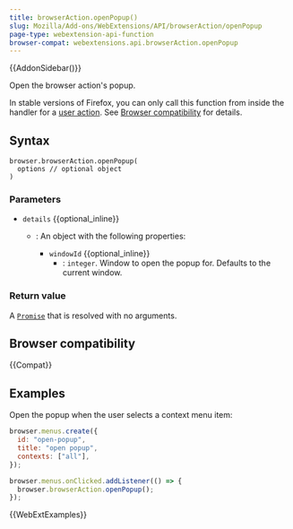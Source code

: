 ```yaml
---
title: browserAction.openPopup()
slug: Mozilla/Add-ons/WebExtensions/API/browserAction/openPopup
page-type: webextension-api-function
browser-compat: webextensions.api.browserAction.openPopup
---
```


{{AddonSidebar()}}

Open the browser action's popup.

In stable versions of Firefox, you can only call this function from inside the handler for a [user action](/en-US/docs/Mozilla/Add-ons/WebExtensions/User_actions). See [Browser compatibility](#browser_compatibility) for details.

## Syntax

```js-nolint
browser.browserAction.openPopup(
  options // optional object
)
```

### Parameters

- `details` {{optional_inline}}

  - : An object with the following properties:

    - `windowId` {{optional_inline}}
      - : `integer`. Window to open the popup for. Defaults to the current window.

### Return value

A [`Promise`](/en-US/docs/Web/JavaScript/Reference/Global_Objects/Promise) that is resolved with no arguments.

## Browser compatibility

{{Compat}}

## Examples

Open the popup when the user selects a context menu item:

```js
browser.menus.create({
  id: "open-popup",
  title: "open popup",
  contexts: ["all"],
});

browser.menus.onClicked.addListener(() => {
  browser.browserAction.openPopup();
});
```

{{WebExtExamples}}
